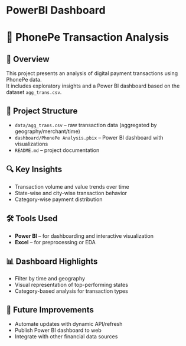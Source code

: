 # PowerBI Dashboard
# 📱 PhonePe Transaction Analysis

## 📌 Overview
This project presents an analysis of digital payment transactions using PhonePe data.  
It includes exploratory insights and a Power BI dashboard based on the dataset `agg_trans.csv`.

## 📂 Project Structure

- `data/agg_trans.csv` – raw transaction data (aggregated by geography/merchant/time)
- `dashboard/PhonePe Analysis.pbix` – Power BI dashboard with visualizations
- `README.md` – project documentation

## 🔍 Key Insights
- Transaction volume and value trends over time
- State-wise and city-wise transaction behavior
- Category-wise payment distribution

## 🛠 Tools Used
- **Power BI** – for dashboarding and interactive visualization
- **Excel** – for preprocessing or EDA

## 📊 Dashboard Highlights
- Filter by time and geography
- Visual representation of top-performing states
- Category-based analysis for transaction types

## 🔗 Future Improvements
- Automate updates with dynamic API/refresh
- Publish Power BI dashboard to web
- Integrate with other financial data sources
